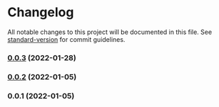 # Changelog

All notable changes to this project will be documented in this file. See [standard-version](https://github.com/conventional-changelog/standard-version) for commit guidelines.

### [0.0.3](https://github.com/dnb-org/dnb-hugo-workflows/compare/v0.0.2...v0.0.3) (2022-01-28)

### [0.0.2](https://github.com/dnb-org/dnb-hugo-workflows/compare/v0.0.1...v0.0.2) (2022-01-05)

### 0.0.1 (2022-01-05)
